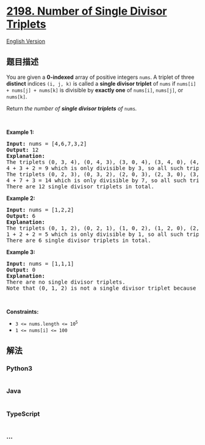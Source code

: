 # [2198. Number of Single Divisor Triplets](https://leetcode-cn.com/problems/number-of-single-divisor-triplets)

[English Version](/solution/2100-2199/2198.Number%20of%20Single%20Divisor%20Triplets/README_EN.md)

## 题目描述

<!-- 这里写题目描述 -->

<p>You are given a <strong>0-indexed</strong> array of positive integers <code>nums</code>. A triplet of three <strong>distinct</strong> indices <code>(i, j, k)</code> is called a <strong>single divisor triplet</strong> of <code>nums</code> if <code>nums[i] + nums[j] + nums[k]</code> is divisible by <strong>exactly one</strong> of <code>nums[i]</code>, <code>nums[j]</code>, or <code>nums[k]</code>.</p>
Return <em>the number of <strong>single divisor triplets</strong> of </em><code>nums</code><em>.</em>
<p>&nbsp;</p>
<p><strong>Example 1:</strong></p>

<pre>
<strong>Input:</strong> nums = [4,6,7,3,2]
<strong>Output:</strong> 12
<strong>Explanation:
</strong>The triplets (0, 3, 4), (0, 4, 3), (3, 0, 4), (3, 4, 0), (4, 0, 3), and (4, 3, 0) have the values of [4, 3, 2] (or a permutation of [4, 3, 2]).
4 + 3 + 2 = 9 which is only divisible by 3, so all such triplets are single divisor triplets.
The triplets (0, 2, 3), (0, 3, 2), (2, 0, 3), (2, 3, 0), (3, 0, 2), and (3, 2, 0) have the values of [4, 7, 3] (or a permutation of [4, 7, 3]).
4 + 7 + 3 = 14 which is only divisible by 7, so all such triplets are single divisor triplets.
There are 12 single divisor triplets in total.
</pre>

<p><strong>Example 2:</strong></p>

<pre>
<strong>Input:</strong> nums = [1,2,2]
<strong>Output:</strong> 6
<strong>Explanation:</strong>
The triplets (0, 1, 2), (0, 2, 1), (1, 0, 2), (1, 2, 0), (2, 0, 1), and (2, 1, 0) have the values of [1, 2, 2] (or a permutation of [1, 2, 2]).
1 + 2 + 2 = 5 which is only divisible by 1, so all such triplets are single divisor triplets.
There are 6 single divisor triplets in total.
</pre>

<p><strong>Example 3:</strong></p>

<pre>
<strong>Input:</strong> nums = [1,1,1]
<strong>Output:</strong> 0
<strong>Explanation:</strong>
There are no single divisor triplets.
Note that (0, 1, 2) is not a single divisor triplet because nums[0] + nums[1] + nums[2] = 3 and 3 is divisible by nums[0], nums[1], and nums[2].
</pre>

<p>&nbsp;</p>
<p><strong>Constraints:</strong></p>

<ul>
	<li><code>3 &lt;= nums.length &lt;= 10<sup>5</sup></code></li>
	<li><code>1 &lt;= nums[i] &lt;= 100</code></li>
</ul>

## 解法

<!-- 这里可写通用的实现逻辑 -->

<!-- tabs:start -->

### **Python3**

<!-- 这里可写当前语言的特殊实现逻辑 -->

```python

```

### **Java**

<!-- 这里可写当前语言的特殊实现逻辑 -->

```java

```

### **TypeScript**

```ts
```

### **...**

```

```

<!-- tabs:end -->
